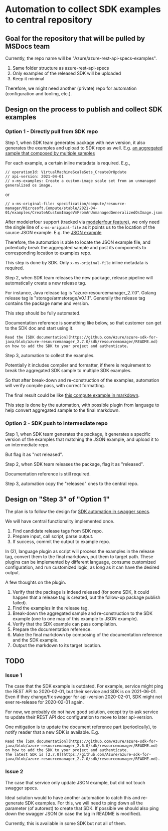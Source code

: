 # Automation to collect SDK examples to central repository

## Goal for the repository that will be pulled by MSDocs team

Currently, the repo name will be "Azure/azure-rest-api-specs-examples".

1. Same folder structure as azure-rest-api-specs
2. Only examples of the released SDK will be uploaded
3. Keep it minimal

Therefore, we might need another (private) repo for automation (configuration and tooling, etc.).

## Design on the process to publish and collect SDK examples

### Option 1 - Directly pull from SDK repo

Step 1, when SDK team generates package with new version, it also generates the examples and upload to SDK repo as well.
E.g. [an aggregated sample that composed by multiple samples](https://github.com/Azure/azure-sdk-for-java/blob/main/sdk/datafactory/azure-resourcemanager-datafactory/src/samples/java/com/azure/resourcemanager/datafactory/PipelinesCreateOrUpdateSamples.java)

For each example, a certain inline metadata is required. E.g.,
```
// operationId: VirtualMachineScaleSets_CreateOrUpdate
// api-version: 2021-04-01
// x-ms-examples: Create a custom-image scale set from an unmanaged generalized os image.
```
or
```
// x-ms-original-file: specification/compute/resource-manager/Microsoft.Compute/stable/2021-04-01/examples/CreateACustomImageVmFromAnUnmanagedGeneralizedOsImage.json
```

After modelerfour support (tracked via [modelerfour feature](https://github.com/Azure/autorest/issues/4251)), we only need the single line of `x-ms-original-file` as it points us to the location of the source JSON example.
E.g. the [JSON example](https://github.com/Azure/azure-rest-api-specs/blob/master/specification/compute/resource-manager/Microsoft.Compute/stable/2021-04-01/examples/CreateACustomImageVmFromAnUnmanagedGeneralizedOsImage.json)

Therefore, the automation is able to locate the JSON example file, and potentially break the aggregated sample and post its components to corresponding location to examples repo.

This step is done by SDK. Only `x-ms-original-file` inline metadata is required.

Step 2, when SDK team releases the new package, release pipeline will automatically create a new release tag.

For instance, Java release tag is "azure-resourcemanager_2.7.0". Golang release tag is "storage/armstorage/v0.1.1".
Generally the release tag contains the package name and version.

This step should be fully automated.

Documentation reference is something like below, so that customer can get to the SDK doc and start using it.
```
Read the [SDK documentation](https://github.com/Azure/azure-sdk-for-java/blob/azure-resourcemanager_2.7.0/sdk/resourcemanager/README.md) on how to add the SDK to your project and authenticate.
```

Step 3, automation to collect the examples.

Potentially it includes compiler and formatter, if there is requirement to break the aggregated SDK sample to multiple SDK examples.

So that after break-down and re-construction of the examples, automation will verify compile pass, with correct formatting.

The final result could be like [this compute example in markdown](https://raw.githubusercontent.com/weidongxu-microsoft/azure-rest-api-specs-examples/8544933b1852081db8b26c9b1b44651029b757b0/specification/compute/resource-manager/Microsoft.Compute/stable/2021-04-01/examples-java/CreateACustomImageScaleSetFromAnUnmanagedGeneralizedOsImage.md).

This step is done by the automation, with possible plugin from language to help convert aggregated sample to the final markdown.

### Option 2 - SDK push to intermediate repo

Step 1, when SDK team generates the package, it generates a specific version of the examples that matching the JSON example, and upload it to an intermediate repo.

But flag it as "not released".

Step 2, when SDK team releases the package, flag it as "released".

Documentation reference is still required.

Step 3, automation copy the "released" ones to the central repo.

## Design on "Step 3" of "Option 1"

The plan is to follow the design for [SDK automation in swagger specs](https://github.com/Azure/azure-rest-api-specs/tree/main/documentation/sdkautomation).

We will have central functionality implemented once.
1. Find candidate release tags from SDK repo.
2. Prepare input, call script, parse output.
3. If success, commit the output to example repo.

In (2), language plugin as script will process the examples in the release tag, convert them to the final markdown, put them to target path.
These plugins can be implemented by different language, consume customized configuration, and run customized logic, as long as it can have the desired output.

A few thoughts on the plugin.
1. Verify that the package is indeed released (for some SDK, it could happen that a release tag is created, but the follow-up package publish failed).
2. Find the examples in the release tag.
3. Break-down the aggregated sample and re-construction to the SDK example (one to one map of this example to JSON example).
4. Verify that the SDK example can pass compilation.
5. Prepare the documentation reference.
6. Make the final markdown by composing of the documentation reference and the SDK example.
7. Output the markdown to its target location.

## TODO

### Issue 1

The case that the SDK example is outdated. For example, service might ping the REST API to 2020-02-01, but their service and SDK is on 2021-06-01.
Even if they change/fix swagger for api-version 2020-02-01, SDK might not ever re-release for 2020-02-01 again.

For now, we probably do not have good solution, except try to ask service to update their REST API doc configuration to move to later api-version.

One mitigation is to update the document reference part (periodically), to notify reader that a new SDK is available.
E.g.
```
Read the [SDK documentation](https://github.com/Azure/azure-sdk-for-java/blob/azure-resourcemanager_2.6.0/sdk/resourcemanager/README.md) on how to add the SDK to your project and authenticate.
The latest SDK is [2.7.0](https://github.com/Azure/azure-sdk-for-java/blob/azure-resourcemanager_2.7.0/sdk/resourcemanager/README.md).
```

### Issue 2

The case that service only update JSON example, but did not touch swagger specs.

Ideal solution would to have another automation to catch this and re-generate SDK examples.
For this, we will need to ping down all the parameter (of autorest) to create that SDK.
If possible we should also ping down the swagger JSON (in case the tag in README is modified).

Currently, this is available in some SDK but not all of them.
